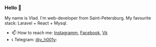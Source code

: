 ### Hello 👋

My name is Vlad. I'm web-developer from Saint-Petersburg. My favourite stack: Laravel + React + Mysql.

<!--- 💻 My simple CLI-php-library for outputting [cli-lib](https://github.com/h001y/cli-php-library)
- 🌱 My react project for Thinknetica Course [React](https://github.com/h001y/react-course), [Redux](https://github.com/h001y/redux_practice) -->
- 📫 How to reach me: [Instagramm](https://www.instagram.com/vlad_hoo1y), [Facebook](https://www.facebook.com/profile.php?id=100004494829430), [Vk](https://vk.com/holly92)
- :telephone_receiver: Telegram: [@v_h001y](https://t.me/v_h001y): 
<!--
**h001y/h001y** is a ✨ _special_ ✨ repository because its `README.md` (this file) appears on your GitHub profile.

Here are some ideas to get you started:


- 👯 I’m looking to collaborate on ...
- 🤔 I’m looking for help with ...
- 💬 Ask me about ...
- 📫 How to reach me: ...
- 😄 Pronouns: ...
- ⚡ Fun fact: ...
-->
